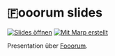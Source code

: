 # 🇫ooorum slides

[![Slides öffnen](https://custom-icon-badges.demolab.com/badge/Slides_öffnen-121212?style=for-the-badge&logo=github&logoColor=ce93d8)](https://fooorum.github.io/slides)
[![Mit Marp erstellt](https://custom-icon-badges.demolab.com/badge/Mit_Marp_erstellt-121212?style=for-the-badge&logo=marp-logo)](https://marp.app)

Presentation über [Fooorum](https://fooorum.vercel.app).
